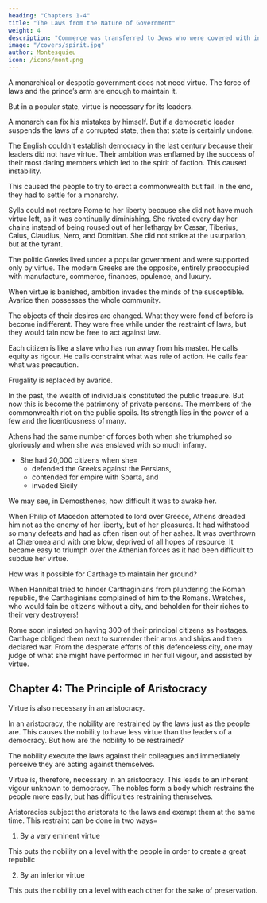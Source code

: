 ```yaml
---
heading: "Chapters 1-4"
title: "The Laws from the Nature of Government"
weight: 4
description: "Commerce was transferred to Jews who were covered with infamy. It soon ranked with the most shameful usury with monopolies, the levying of subsidies, and all the dishonest means of acquiring wealth"
image: "/covers/spirit.jpg"
author: Montesquieu
icon: /icons/mont.png
---
```




<!-- heading=  "Chapter 1-4=  The Principles of government. The Principles of Democracy and Aristocracy" -->


A monarchical or despotic government does not need virtue. The force of laws and the prince’s arm are enough to maintain it. 

But in a popular state, virtue is necessary for its leaders. <!-- This is confirmed unanimously by historians and is extremely agreeable to the nature of things. --> 

<!-- A leader of a popular government needs virtue more than a monarch who can execute the laws by himself.  -->

A monarch can fix his mistakes by himself. But if a democratic leader <!-- of a corrupted popular government --> suspends the laws of a corrupted state, then that state is certainly undone.

The English couldn't establish democracy in the last century because their leaders did not have virtue. Their ambition was enflamed by the success of their most daring members which led to the spirit of faction. This caused instability. 

This caused the people to try to erect a commonwealth but fail. In the end, they <!-- the government to continually change. The people, amazed at so many revolutions, in vain attempted to . When the country had undergone the most violent shocks, they --> had to settle for a monarchy. <!-- the very government which they had so wantonly proscribed. -->

Sylla could not restore Rome to her liberty because she did not have much virtue left, as it was <!-- . , but it was not capable. She had only the feeble remains of virtue, which were --> continually diminishing. She riveted every day her chains instead of being roused out of her lethargy by Cæsar, Tiberius, Caius, Claudius, Nero, and Domitian. She did not strike at the usurpation, but at the tyrant.

The politic Greeks lived under a popular government and were supported only by virtue. The modern Greeks are the opposite,  entirely preoccupied with manufacture, commerce, finances, opulence, and luxury.

When virtue is banished, ambition invades the minds of the susceptible. Avarice then possesses the whole community. 

The objects of their desires are changed. What they were fond of before is become indifferent. They were free while under the restraint of laws, but they would fain now be free to act against law. 

Each citizen is like a slave who has run away from his master. He calls equity as rigour. He calls constraint what was rule of action. He calls fear what was precaution.
    
Frugality is replaced by avarice.

In the past, the wealth of individuals constituted the public treasure. But now this is become the patrimony of private persons. The members of the commonwealth riot on the public spoils. Its strength lies in the power of a few and the licentiousness of many.

Athens had the same number of forces both when she triumphed so gloriously and when she was enslaved with so much infamy.
- She had 20,000 citizens when she= 
  - defended the Greeks against the Persians,
  - contended for empire with Sparta, and 
  - invaded Sicily
<!--     She had 20,000 when Demetrius Phalereus numbered them*, as slaves are told by the head in a market-place. -->

We may see, in Demosthenes, how difficult it was to awake her. 

When Philip of Macedon attempted to lord over Greece, Athens dreaded him not as the enemy of her liberty, but of her pleasures. It had withstood so many defeats and had as often risen out of her ashes. It was overthrown at Chæronea and with one blow, deprived of all hopes of resource. It became easy to triumph over the Athenian forces as it had been difficult to subdue her virtue.

How was it possible for Carthage to maintain her ground?

When Hannibal tried to hinder Carthaginians from plundering the Roman republic, the Carthaginians complained of him to the Romans.  Wretches, who would fain be citizens without a city, and beholden for their riches to their very destroyers!

Rome soon insisted on having 300 of their principal citizens as hostages. Carthage obliged them next to surrender their arms and ships and then declared war. From the desperate efforts of this defenceless city, one may judge of what she might have performed in her full vigour, and assisted by virtue.



## Chapter 4: The Principle of Aristocracy

Virtue is also necessary in an aristocracy.

<!--     True it is, that, in the latter, it is not so absolutely requisite. -->

In an aristocracy, the nobility are restrained by the laws just as the people are. <!--  with regard to a monarch, are restrained by their laws=   --> This causes the nobility to have less virtue than the leaders of a democracy. But how are the nobility to be restrained? 

The nobility execute the laws against their colleagues and immediately perceive they are acting against themselves. 

Virtue is, therefore, necessary in an aristocracy. This leads to <!--   from the very nature of the constitution. aristocratical government has --> an inherent vigour unknown to democracy. The nobles form a body which restrains the people more easily, but has difficulties restraining themselves.

<!--  , who, by their prerogative, and for their own particular interest, ; 
it is sufficient, that there are laws in being, to see them executed., easy as it may be for the body of the nobles to restrain the people, it is difficult to   -->

Aristoracies subject the aristorats to the laws and exempt them at the same time. This restraint can be done in two ways= 

1. By a very eminent virtue

This puts the nobility on a level with the people in order to create a great republic

2. By an inferior virtue

This puts the nobility on a level with each other for the sake of preservation. 

<!-- Such is the nature of this constitution, that it seems to subject the very same persons to the power of the laws, and, at the same time, to exempt them,  -->

<!-- such a body as this can restrain itself only two ways; either , which puts , and may be the means of forming a great republic; or by an , which puts them, at least, upon a level with one another;  -->

<!-- and on this their preservation depends.is, therefore, the very soul of this government; a moderation, I mean, founded on virtue, not that which proceeds from indolence and pusillanimity.
 -->